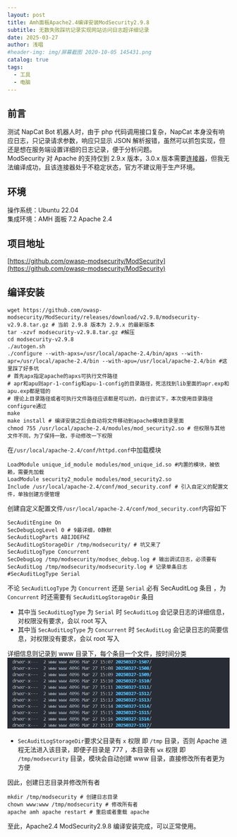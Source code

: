```yaml
---
layout: post
title: Amh面板Apache2.4编译安装ModSecurity2.9.8
subtitle: 无数失败踩坑记录实现网站访问日志超详细记录
date: 2025-03-27
author: 浅唱
#header-img: img/屏幕截图 2020-10-05 145431.png
catalog: true
tags:
  - 工具
  - 电脑
---
```


## 前言

测试 NapCat Bot 机器人时，由于 php 代码调用接口复杂，NapCat 本身没有响应日志，只记录请求参数，响应只显示 JSON 解析报错，虽然可以抓包实现，但还是想在服务端设置详细的日志记录，便于分析问题。  
ModSecurity 对 Apache 的支持仅到 2.9.x 版本，3.0.x 版本需要[连接器](https://github.com/owasp-modsecurity/ModSecurity-apache)，但我无法编译成功，且该连接器处于不稳定状态，官方不建议用于生产环境。

## 环境

操作系统：Ubuntu 22.04  
集成环境：AMH 面板 7.2 Apache 2.4

## 项目地址

[https://github.com/owasp-modsecurity/ModSecurity](https://github.com/owasp-modsecurity/ModSecurity)

## 编译安装

    wget https://github.com/owasp-modsecurity/ModSecurity/releases/download/v2.9.8/modsecurity-v2.9.8.tar.gz # 当前 2.9.8 版本为 2.9.x 的最新版本
    tar -xzvf modsecurity-v2.9.8.tar.gz #解压
    cd modsecurity-v2.9.8
    ./autogen.sh
    ./configure --with-apxs=/usr/local/apache-2.4/bin/apxs --with-apr=/usr/local/apache-2.4/bin --with-apu=/usr/local/apache-2.4/bin #这里踩了好多坑
    # 首先apx指定apache的apxs可执行文件路径
    # apr和apu则apr-1-config和apu-1-config的目录路径，死活找到lib里面的apr.exp和apu.exp都是错的
    # 理论上目录路径或者可执行文件路径应该都是可以的，自行尝试下，本次使用目录路径configure通过
    make
    make install # 编译安装之后会自动将文件移动到apache模块目录里面
    chmod 755 /usr/local/apache-2.4/modules/mod_security2.so # 但权限与其他文件不同，为了保持一致，手动修改一下权限

在`/usr/local/apache-2.4/conf/httpd.conf`中加载模块

    LoadModule unique_id_module modules/mod_unique_id.so #内置的模块，被依赖，需要先加载
    LoadModule security2_module modules/mod_security2.so
    Include /usr/local/apache-2.4/conf/mod_security.conf # 引入自定义的配置文件，单独创建方便管理

创建自定义配置文件`/usr/local/apache-2.4/conf/mod_security.conf`内容如下

    SecAuditEngine On
    SecDebugLogLevel 0 # 9最详细，0静默
    SecAuditLogParts ABIJDEFHZ
    SecAuditLogStorageDir /tmp/modsecurity/ # 坑又来了
    SecAuditLogType Concurrent
    SecDebugLog /tmp/modsecurity/modsec_debug.log # 输出调试日志，必须要有
    SecAuditLog /tmp/modsecurity/modsecurity.log # 记录单条日志
    #SecAuditLogType Serial

不论 `SecAuditLogType` 为 `Concurrent` 还是 `Serial` 必有 SecAuditLog 条目 ，为 `Concurrent` 时还需要有 `SecAuditLogStorageDir` 条目

- 其中当 `SecAuditLogType` 为 `Serial` 时 `SecAuditLog` 会记录日志的详细信息，对权限没有要求，会以 root 写入
- 其中当 `SecAuditLogType` 为 `Concurrent` 时 `SecAuditLog` 会记录日志的简要信息，对权限没有要求，会以 root 写入

详细信息则记录到 www 目录下，每个条目一个文件，按时间分类
![](/img/2025-03-27-15-17-43.png)

- `SecAuditLogStorageDir`要求父目录有 `x` 权限 即 `/tmp` 目录，否则 Apache 进程无法进入该目录，即便子目录是 777 ，本目录有 `wx` 权限 即 `/tmp/modsecurity` 目录，模块会自动创建 www 目录，直接修改所有者更为方便

因此，创建日志目录并修改所有者

    mkdir /tmp/modsecurity # 创建日志目录
    chown www:www /tmp/modsecurity # 修改所有者
    apache amh apache restart # 重启或者重载 apache

至此，Apache2.4 ModSecurity2.9.8 编译安装完成，可以正常使用。
